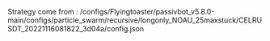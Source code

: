 Strategy come from : /configs/Flyingtoaster/passivbot_v5.8.0-main/configs/particle_swarm/recursive/longonly_NOAU_25maxstuck/CELRUSDT_20221116081822_3d04a/config.json